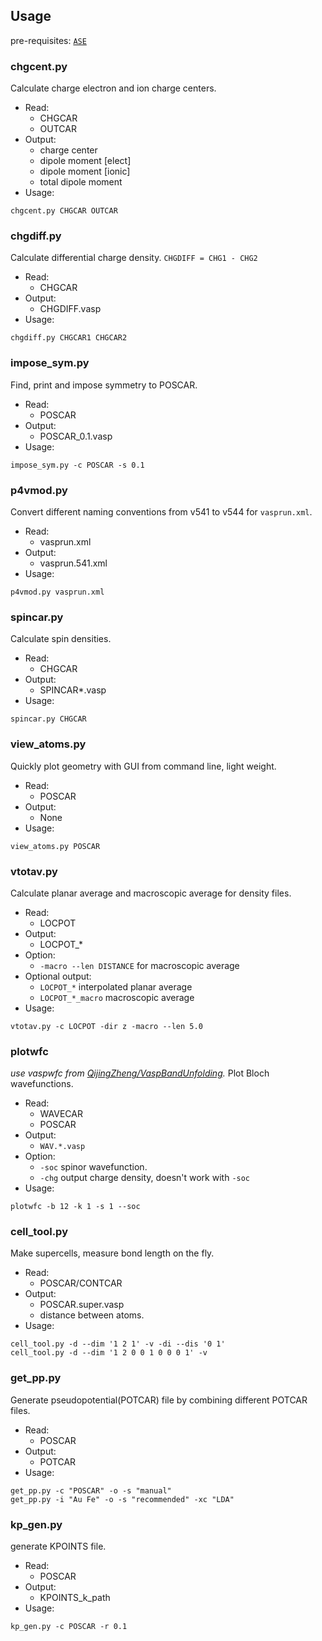 ## Usage

pre-requisites: [`ASE`](https://wiki.fysik.dtu.dk/ase/)

### chgcent.py
Calculate charge electron and ion charge centers.
- Read:
  - CHGCAR
  - OUTCAR
- Output:
  - charge center
  - dipole moment [elect]
  - dipole moment [ionic]
  - total dipole moment
- Usage:
```
chgcent.py CHGCAR OUTCAR
```

### chgdiff.py
Calculate differential charge density. `CHGDIFF = CHG1 - CHG2`
- Read:
  - CHGCAR
- Output:
  - CHGDIFF.vasp
- Usage:
```
chgdiff.py CHGCAR1 CHGCAR2
```

### impose_sym.py
Find, print and impose symmetry to POSCAR.
- Read:
  - POSCAR
- Output:
  - POSCAR_0.1.vasp
- Usage:
```
impose_sym.py -c POSCAR -s 0.1
```

### p4vmod.py
Convert different naming conventions from v541 to v544 for `vasprun.xml`.
- Read:
  - vasprun.xml
- Output:
  - vasprun.541.xml
- Usage:
```
p4vmod.py vasprun.xml
```

### spincar.py
Calculate spin densities.
- Read:
  - CHGCAR
- Output:
  - SPINCAR*.vasp
- Usage:
```
spincar.py CHGCAR
```

### view_atoms.py
Quickly plot geometry with GUI from command line, light weight.
- Read:
  - POSCAR
- Output:
  - None
- Usage:
```
view_atoms.py POSCAR
```

### vtotav.py
Calculate planar average and macroscopic average for density files.
- Read:
  - LOCPOT
- Output:
  - LOCPOT_*
- Option:
  - `-macro --len DISTANCE` for macroscopic average
- Optional output:
  - `LOCPOT_*` interpolated planar average
  - `LOCPOT_*_macro` macroscopic average
- Usage:
```
vtotav.py -c LOCPOT -dir z -macro --len 5.0
```


### plotwfc
*use vaspwfc from [QijingZheng/VaspBandUnfolding](https://github.com/QijingZheng/VaspBandUnfolding/blob/master/vaspwfc.py).*
Plot Bloch wavefunctions.
- Read:
  - WAVECAR
  - POSCAR
- Output:
  - `WAV.*.vasp`
- Option:
  - `-soc` spinor wavefunction.
  - `-chg` output charge density, doesn't work with `-soc`
- Usage:
```
plotwfc -b 12 -k 1 -s 1 --soc
```

### cell_tool.py
Make supercells, measure bond length on the fly.
- Read:
  - POSCAR/CONTCAR
- Output:
  - POSCAR.super.vasp
  - distance between atoms.
- Usage:
```
cell_tool.py -d --dim '1 2 1' -v -di --dis '0 1'
cell_tool.py -d --dim '1 2 0 0 1 0 0 0 1' -v
```

### get_pp.py
Generate pseudopotential(POTCAR) file by combining different POTCAR files.
- Read:
  - POSCAR
- Output:
  - POTCAR
- Usage:
```
get_pp.py -c "POSCAR" -o -s "manual"
get_pp.py -i "Au Fe" -o -s "recommended" -xc "LDA"
```

### kp_gen.py
generate KPOINTS file.
- Read:
  - POSCAR
- Output:
  - KPOINTS_k_path
- Usage:
```
kp_gen.py -c POSCAR -r 0.1
```
